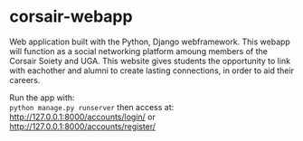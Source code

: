 # corsair-webapp

Web application built with the Python, Django webframework.
This webapp will function as a social networking platform amoung members of the Corsair Soiety and UGA.
This website gives students the opportunity to link with eachother and alumni to create lasting connections,
in order to aid their careers.

Run the app with: \
`python manage.py runserver`
then access at: \
http://127.0.0.1:8000/accounts/login/ or http://127.0.0.1:8000/accounts/register/
